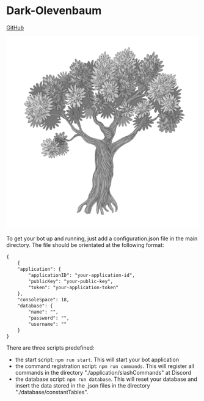 # Dark-Olevenbaum

[GitHub](https://github.com/Olevenbaum/Dark-Olevenbaum "GitHub repository for browsing code")

![The "Dark-Olevenbaum"](./resources/profilepicture.png)

To get your bot up and running, just add a configuration.json file in the main directory.
The file should be orientated at the following format:

    {
        {
        "application": {
            "applicationID": "your-application-id",
            "publicKey": "your-public-key",
            "token": "your-application-token"
        },
        "consoleSpace": 18,
        "database": {
            "name": "",
            "password": "",
            "username": ""
        }
    }

There are three scripts predefined:

-   the start script: `npm run start`. This will start your bot application
-   the command registration script: `npm run commands`. This will register all commands in the directory "./application/slashCommands" at Discord
-   the database script: `npm run database`. This will reset your database and insert the data stored in the .json files in the directory "./database/constantTables".
